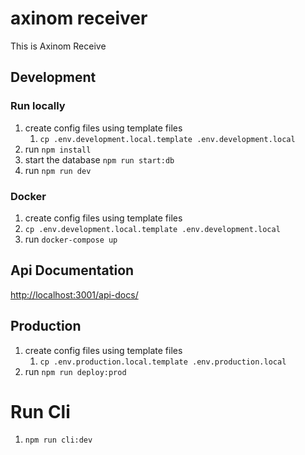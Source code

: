 # axinom receiver

This is Axinom Receive

## Development

### Run locally

1. create config files using template files
   1. `cp .env.development.local.template .env.development.local`
2. run `npm install`
3. start the database `npm run start:db`
4. run `npm run dev`

### Docker
1. create config files using template files
  1. `cp .env.development.local.template .env.development.local`
2. run `docker-compose up`

## Api Documentation

[http://localhost:3001/api-docs/](http://localhost:3001/api-docs/)

## Production

1. create config files using template files
   1. `cp .env.production.local.template .env.production.local`
2. run `npm run deploy:prod`

# Run Cli
1. `npm run cli:dev`


